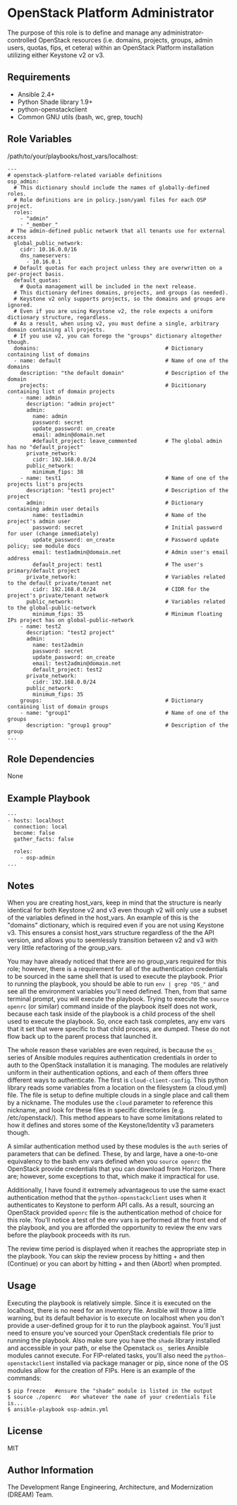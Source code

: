 OpenStack Platform Administrator
============================================

The purpose of this role is to define and manage any administrator-controlled 
OpenStack resources (i.e. domains, projects, groups, admin users, quotas, fips, et cetera)
within an OpenStack Platform installation utilizing either Keystone v2 or v3.

Requirements
------------

- Ansible 2.4+
- Python Shade library 1.9+
- python-openstackclient
- Common GNU utils (bash, wc, grep, touch)

Role Variables
--------------

/path/to/your/playbooks/host_vars/localhost:

    ---
    # openstack-platform-related variable definitions
    osp_admin:
      # This dictionary should include the names of globally-defined roles.
      # Role definitions are in policy.json/yaml files for each OSP project.
      roles:
        - "admin"
        - "_member_"
     # The admin-defined public network that all tenants use for external access
      global_public_network:
        cidr: 10.16.0.0/16
        dns_nameservers:
          - 10.16.0.1
      # Default quotas for each project unless they are overwritten on a per-project basis.
      default_quotas:
        # Quota management will be included in the next release.
      # This dictionary defines domains, projects, and groups (as needed).
      # Keystone v2 only supports projects, so the domains and groups are ignored.
      # Even if you are using Keystone v2, the role expects a uniform dictionary structure, regardless.
      # As a result, when using v2, you must define a single, arbitrary domain containing all projects.
      # If you use v2, you can forego the "groups" dictionary altogether though.
      domains:                                        # Dictionary containing list of domains
      - name: default                                 # Name of one of the domains
        description: "the default domain"             # Description of the domain
        projects:                                     # Dicitionary containing list of domain projects
        - name: admin
          description: "admin project"
          admin:
            name: admin
            password: secret
            update_password: on_create
            email: admin@domain.net
            #default_project: leave_commented         # The global admin has no "default_project"
          private_network:
            cidr: 192.168.0.0/24
          public_network:
            minimum_fips: 38
        - name: test1                                 # Name of one of the projects list's projects
          description: "test1 project"                # Description of the project
          admin:                                      # Dictionary containing admin user details
            name: test1admin                          # Name of the project's admin user
            password: secret                          # Initial password for user (change immediately)
            update_password: on_create                # Password update policy; see module docs
            email: test1admin@domain.net              # Admin user's email address
            default_project: test1                    # The user's primary/default project
          private_network:                            # Variables related to the default private/tenant net
            cidr: 192.168.0.0/24                      # CIDR for the project's private/tenant network
          public_network:                             # Variables related to the global-public-network
            minimum_fips: 35                          # Minimum floating IPs project has on global-public-network
        - name: test2
          description: "test2 project"
          admin:
            name: test2admin
            password: secret
            update_password: on_create
            email: test2admin@domain.net
            default_project: test2
          private_network:
            cidr: 192.168.0.0/24
          public_network:
            minimum_fips: 35
        groups:                                       # Dictionary containing list of domain groups
        - name: "group1"                              # Name of one of the groups
          description: "group1 group"                 # Description of the group
    ...

Role Dependencies
------------

None

Example Playbook
----------------

    ---
    - hosts: localhost
      connection: local
      become: false
      gather_facts: false
    
      roles:
        - osp-admin
    ...


Notes
-----
When you are creating host_vars, keep in mind that the structure is nearly identical for both Keystone v2 and v3 even though v2 will only use a subset of the variables defined in the host_vars. An example of this is the "domains" dictionary, which is required even if you are not using Keystone v3. This ensures a consist host_vars structure regardless of the the API version, and allows you to seemlessly transition between v2 and v3 with very little refactoring of the group_vars. 

You may have already noticed that there are no group_vars required for this role; however, there is a requirement for all of the authentication credentials to be sourced in the same shell that is used to execute the playbook. Prior to running the playbook, you should be able to run `env | grep "OS_"` and see all the environment variables you'll need defined. Then, from that same terminal prompt, you will execute the playbook. Trying to execute the `source openrc` (or similar) command inside of the playbook itself does not work, because each task inside of the playbook is a child process of the shell used to execute the playbook. So, once each task completes, any env vars that it set that were specific to that child process, are dumped. These do not flow back up to the parent process that launched it.

The whole reason these variables are even required, is because the `os_` series of Ansible modules requires authentication credentials in order to auth to the OpenStack installation it is managing. The modules are relatively uniform in their authentication options, and each of them offers three different ways to authenticate. The first is `cloud-client-config`. This python library reads some variables from a location on the filesystem (a cloud.yml) file. The file is setup to define multiple clouds in a single place and call them by a nickname. The modules use the `cloud` parameter to reference this nickname, and look for these files in specific directories (e.g. /etc/openstack/). This method appears to have some limitations related to how it defines and stores some of the Keystone/Identity v3 parameters though. 

A similar authentication method used by these modules is the `auth` series of parameters that can be defined. These, by and large, have a one-to-one equivalency to the bash env vars defined when you `source openrc` the OpenStack provide credentials that you can download from Horizon. There are; however, some exceptions to that, which make it impractical for use. 

Additionally, I have found it extremely advantageous to use the same exact authentication method that the `python-openstackclient` uses when it authenticates to Keystone to perform API calls. As a result, sourcing an OpenStack provided `openrc` file is the authentication method of choice for this role. You'll notice a test of the env vars is performed at the front end of the playbook, and you are afforded the opportunity to review the env vars before the playbook proceeds with its run. 

The review time period is displayed when it reaches the appropriate step in the playbook. You can skip the review process by hitting <CTRL>+<C> and then <C> (Continue) or you can abort by hitting <CTRL>+<C> and then <A> (Abort) when prompted.



Usage
------- 
Executing the playbook is relatively simple. Since it is executed on the localhost, there is no need for an inventory file. Ansible will throw a little warning, but its default behavior is to execute on localhost when you don't provide a user-defined group for it to run the playbook against. You'll just need to ensure you've sourced your OpenStack credentials file prior to running the playbook. Also make sure you have the `shade` library installed and accessible in your path, or else the Openstack `os_` series Ansible modules cannot execute. For FIP-related tasks, you'll also need the `python-openstackclient` installed via package manager or pip, since none of the OS modules allow for the creation of FIPs. Here is an example of the commands:


```
$ pip freeze   #ensure the "shade" module is listed in the output
$ source ./openrc   #or whatever the name of your credentials file is...
$ ansible-playbook osp-admin.yml
```


License
-------

MIT

Author Information
------------------

The Development Range Engineering, Architecture, and Modernization (DREAM) Team.
